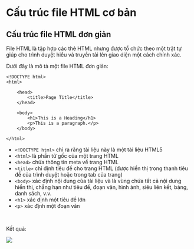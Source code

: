# Cấu trúc file HTML cơ bản

## Cấu trúc file HTML đơn giản <a href="#vi-du-html-don-gian" id="vi-du-html-don-gian"></a>

File HTML là tập hợp các thẻ HTML nhưng được tổ chức theo một trật tự giúp cho trình duyệt hiểu và truyền tải lên giao diện một cách chính xác.

Dưới đây là mô tả một file HTML đơn giản:

```markup
‌<!DOCTYPE html>
<html>​

    <head>
        <title>Page Title</title>
    </head>​
    
    <body>
        <h1>This is a Heading</h1>
        <p>This is a paragraph.</p>
    </body>​

</html>
```

* `<!DOCTYPE html>` chỉ ra rằng tài liệu này là một tài liệu HTML5
* `<html>` là phần tử gốc của một trang HTML
* `<head>` chứa thông tin meta về trang HTML
* `<title>` chỉ định tiêu đề cho trang HTML (được hiển thị trong thanh tiêu đề của trình duyệt hoặc trong tab của trang)
* `<body>` xác định nội dung của tài liệu và là vùng chứa tất cả nội dung hiển thị, chẳng hạn như tiêu đề, đoạn văn, hình ảnh, siêu liên kết, bảng, danh sách, v.v.
* `<h1>` xác định một tiêu đề lớn
* `<p>` xác định một đoạn văn

‌

Kết quả:‌

![](https://gblobscdn.gitbook.com/assets%2Fwelcome-to-my-site%2F-MXvWNSrLk9ygm1zzKIA%2F-MXvX7GhQ1ufeIzGHPLq%2F0.png?alt=media)
